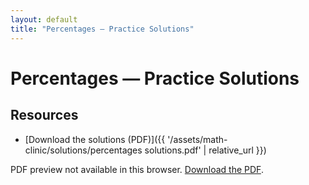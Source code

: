 ```yaml
---
layout: default
title: "Percentages — Practice Solutions"
---
```


# Percentages — Practice Solutions

## Resources
- [Download the solutions (PDF)]({{ '/assets/math-clinic/solutions/percentages solutions.pdf' | relative_url }})

<object
  data="{{ '/assets/math-clinic/solutions/percentages solutions.pdf' | relative_url }}"
  type="application/pdf"
  width="100%"
  height="850">
  <p>PDF preview not available in this browser.
     <a href="{{ '/assets/math-clinic/solutions/percentages solutions.pdf' | relative_url }}">Download the PDF</a>.
  </p>
</object>
